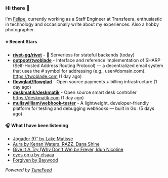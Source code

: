 ### Hi there 👋

I'm [Felipe](https://felipevm.com), currently working as a Staff Engineer at Transfeera, enthusiastic in technology and occasionally write about my experiences. Also a hobby photographer.

#### ⭐ Recent Stars
- **[rivet-gg/rivet](https://github.com/rivet-gg/rivet)** - 🔩 Serverless for stateful backends (today)
- **[outpoot/twoblade](https://github.com/outpoot/twoblade)** - Interface and reference implementation of SHARP (Self-Hosted Address Routing Protocol) — a decentralized email system that uses the # symbol for addressing (e.g., user#domain.com). https://twoblade.com (1 day ago)
- **[flowglad/flowglad](https://github.com/flowglad/flowglad)** - Open source payments &#43; billing infrastructure (1 day ago)
- **[deskmatik/deskmatik](https://github.com/deskmatik/deskmatik)** - Open source smart desk controller https://deskmatik.com (1 day ago)
- **[muliswilliam/webhook-tester](https://github.com/muliswilliam/webhook-tester)** - A lightweight, developer-friendly platform for testing and debugging webhooks — built in Go. (5 days ago)

#### 🎧 What I have been listening
- [Jogador 97&#39; by Lake Matisse](https://open.spotify.com/track/6NiIAfjp4sT0j4oLY9DIIF)
- [Aura by Kenan Waters, RAZZ, Dana Shine](https://open.spotify.com/track/1ukAANe8L05RmjCmICPSLq)
- [Give It A Try (Why Don&#39;t We) by Freyer, Idun Nicoline](https://open.spotify.com/track/0zd56qb1rPeB5kyWZKGZbX)
- [eyes on u by elsaaa](https://open.spotify.com/track/2yddu8WiiSSxA9OuNsjcrm)
- [Forgiven by Baywood](https://open.spotify.com/track/3uVW7KhJPhfAHDZHB8Zkq2)

_Powered by [TuneFeed](https://tunefeed.app?ref=github.com)_
